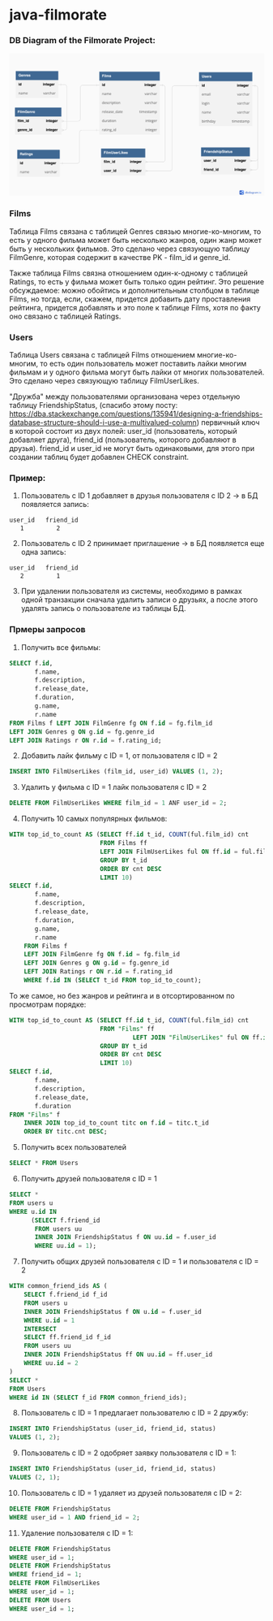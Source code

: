 # java-filmorate

### DB Diagram of the Filmorate Project:

![DB Diagram of the Filmorate project](https://github.com/aasmc/java-filmorate/blob/genres-friends/art/diagram.png)

### Films
Таблица Films связана с таблицей Genres связью многие-ко-многим, то есть у одного фильма
может быть несколько жанров, один жанр может быть у нескольких фильмов. Это сделано через
связующую таблицу FilmGenre, которая содержит в качестве PK - film_id и genre_id.

Также таблица Films связна отношением один-к-одному с таблицей Ratings, то есть у фильма может
быть только один рейтинг. Это решение обсуждаемое: можно обойтись и дополнительным столбцом
в таблице Films, но тогда, если, скажем, придется добавить дату проставления рейтинга, придется 
добавлять и это поле к таблице Films, хотя по факту оно связано с таблицей Ratings.

### Users
Таблица Users связана с таблицей Films отношением многие-ко-многим, то есть один пользователь
может поставить лайки многим фильмам и у одного фильма могут быть лайки от многих пользователей.
Это сделано через связующую таблицу FilmUserLikes. 

"Дружба" между пользователями организована через отдельную таблицу FriendshipStatus,
(спасибо этому посту: https://dba.stackexchange.com/questions/135941/designing-a-friendships-database-structure-should-i-use-a-multivalued-column)
первичный ключ в которой состоит из двух полей: user_id (пользователь, который добавляет друга),
friend_id (пользователь, которого добавляют в друзья). friend_id
и user_id не могут быть одинаковыми, для этого при создании таблиц будет добавлен CHECK constraint.

### Пример:

1. Пользователь с ID 1 добавляет в друзья пользователя с ID 2 -> в БД появляется запись:
```text
user_id   friend_id   
   1         2        
```
2. Пользователь с ID 2 принимает приглашение -> в БД появляется еще одна запись:
```text
user_id   friend_id   
   2         1         
```

3. При удалении пользователя из системы, необходимо в рамках одной транзакции сначала удалить 
записи о друзьях, а после этого удалять запись о пользователе из таблицы БД.

### Прмеры запросов
1. Получить все фильмы:
```sql
SELECT f.id,
       f.name,
       f.description,
       f.release_date,
       f.duration,
       g.name,
       r.name
FROM Films f LEFT JOIN FilmGenre fg ON f.id = fg.film_id
LEFT JOIN Genres g ON g.id = fg.genre_id
LEFT JOIN Ratings r ON r.id = f.rating_id;
```

2. Добавить лайк фильму с ID = 1, от пользователя с ID = 2
```sql
INSERT INTO FilmUserLikes (film_id, user_id) VALUES (1, 2);
```

3. Удалить у фильма с ID = 1 лайк пользователя с ID = 2
```sql
DELETE FROM FilmUserLikes WHERE film_id = 1 ANF user_id = 2;
```
4. Получить 10 самых популярных фильмов:
```sql
WITH top_id_to_count AS (SELECT ff.id t_id, COUNT(ful.film_id) cnt
                         FROM Films ff
                         LEFT JOIN FilmUserLikes ful ON ff.id = ful.film_id
                         GROUP BY t_id
                         ORDER BY cnt DESC
                         LIMIT 10)
SELECT f.id,
       f.name,
       f.description,
       f.release_date,
       f.duration,
       g.name,
       r.name
    FROM Films f 
    LEFT JOIN FilmGenre fg ON f.id = fg.film_id
    LEFT JOIN Genres g ON g.id = fg.genre_id
    LEFT JOIN Ratings r ON r.id = f.rating_id
    WHERE f.id IN (SELECT t_id FROM top_id_to_count);
```
То же самое, но без жанров и рейтинга и в отсортированном по просмотрам порядке: 
```sql
WITH top_id_to_count AS (SELECT ff.id t_id, COUNT(ful.film_id) cnt
                         FROM "Films" ff
                                  LEFT JOIN "FilmUserLikes" ful ON ff.id = ful.film_id
                         GROUP BY t_id
                         ORDER BY cnt DESC
                         LIMIT 10)
SELECT f.id,
       f.name,
       f.description,
       f.release_date,
       f.duration
FROM "Films" f
    INNER JOIN top_id_to_count titc on f.id = titc.t_id
    ORDER BY titc.cnt DESC;
```
5. Получить всех пользователей
```sql
SELECT * FROM Users
```
6. Получить друзей пользователя с ID = 1
```sql
SELECT *
FROM users u
WHERE u.id IN
      (SELECT f.friend_id
       FROM users uu
       INNER JOIN FriendshipStatus f ON uu.id = f.user_id
       WHERE uu.id = 1);
```
7. Получить общих друзей пользователя с ID = 1 и пользователя с ID = 2
```sql
WITH common_friend_ids AS (
    SELECT f.friend_id f_id
    FROM users u
    INNER JOIN FriendshipStatus f ON u.id = f.user_id
    WHERE u.id = 1
    INTERSECT
    SELECT ff.friend_id f_id
    FROM users uu
    INNER JOIN FriendshipStatus ff ON uu.id = ff.user_id
    WHERE uu.id = 2
)
SELECT *
FROM Users 
WHERE id IN (SELECT f_id FROM common_friend_ids); 
```
8. Пользователь с ID = 1 предлагает пользователю с ID = 2 дружбу:
```sql
INSERT INTO FriendshipStatus (user_id, friend_id, status)
VALUES (1, 2);
```
9. Пользователь с ID = 2 одобряет заявку пользователя с ID = 1:
```sql
INSERT INTO FriendshipStatus (user_id, friend_id, status)
VALUES (2, 1);
```
10. Пользователь с ID = 1 удаляет из друзей пользователя с ID = 2:
```sql
DELETE FROM FriendshipStatus 
WHERE user_id = 1 AND friend_id = 2;
```
11. Удаление пользователя с ID = 1:
```sql
DELETE FROM FriendshipStatus
WHERE user_id = 1;
DELETE FROM FriendshipStatus 
WHERE friend_id = 1;
DELETE FROM FilmUserLikes
WHERE user_id = 1;
DELETE FROM Users 
WHERE user_id = 1;
```